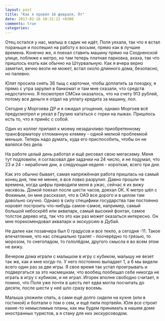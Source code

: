 ```yaml
---
layout: post
title: "Как я провёл 16 февраля, Пт"
date: 2017-02-16 10:31:21 +0300
comments: true
categories: 
---
```

Отец остался у нас, малыш в садик не идёт, Поля уехала, так что я встал пораньше и поспешил на работу к восьми, прямо как в лучшие времена. Конечно же, я поехал ставить машину прямо на Сходненской улице, поближе к метро, но там теперь платная парковка, ахаха, так что пришлось ехать как обычно на Штурвальную. Как я вчера верно заметил, вечно везти не может, встал около длинного дома, безопасно, но палевно.

Юлят просила снять 36 тыщ с карточки, чтобы доплатить за поездку, я прямо с утра зарулил в банкомат и там мне сказали, что средств недостаточно. Я посмотрел СМСки оказалось, что на счету 913 рублей, потому все деньги я отдал на уплату кредита за машину, лол.

Сегодня у Моргоева ДР и я ожидал угощения, однако Моргоев всё предусмотрел и уехал в Грузию кататься с горки на лыжах. Пришлось есть то, что я принёс с собой.

Один из коллег припаял к моему незадачливо приобретенному трансформатору отломанную клемму - одной мелкой проблемкой меньше. Теперь надо думать, куда его приспособить, чтобы он не валялся без дела.

На работе целый день работал и ещё рисовал свою мегасхему. Меня тут подловили, я согласовал две задачки на 24 число, и не подумал, что 23 и 24 - нерабочие дни, а следующая неделя - короткая, всего три дня.

Как это обычно бывает, самая напряжённая работа пришлась на самый конец дня, тем не менее, я все ловко разрулил. Давно прошли те времена, когда цифры приводили меня в ужас, сейчас я их вижу насквозь. Домой поехал после шести часов, доехал ОК. К метро шёл с Фокиным, он мне рассказал, что в ОАЭ все дорого и в целом там довольно скучно. Однако в силу специфики государства там постоянно норовят построить что-нибудь самое-самое, например, самый большой небоскрёб или аквапарк, самый высокий фонтан, самое толстое дерево итд, так что это как раз может оказаться интересно. Он мне порекомендовал аквапарк и экскурсию в Дубай.

Не далее как позавчера был 0 градусов и все текло, а сегодня -11. Такое впечатление, что нас специально тралят - поочерёдно то грязью, то морозом, то снегопадом, то гололёдом, другого смысла я во всем этом не вижу.

Вечером дома играли с малышом в игру с кубиком, малышу не везет так же, как и мне когда-то. У него постоянно выпадает 1, а 6 мы видели всего один раз за две игры. Я свое время так устал проигрывать и подвергаться за это насмешкам, что вообещ пообещал себе никогда не играть в игру с кубиком, и не играл. Игорек вполне свободно считает, я помню, что Поля уже почти в шесть лет едва могла посчитать до десяти, после шести у неё шло сразу восемь.

Малыша уложили спать, а сами ещё долго сидели на кухне (или в гостиной) и болтали о том о сем, и ещё пили портвейн. Юля все строит какие-то немыслимые планы, как мы будем принимать в нашем доме иностранных туристов, а я стану для них экскурсоводом. 